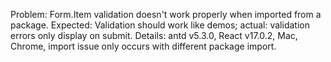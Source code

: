 Problem: Form.Item validation doesn't work properly when imported from a package. Expected: Validation should work like demos; actual: validation errors only display on submit. Details: antd v5.3.0, React v17.0.2, Mac, Chrome, import issue only occurs with different package import.
